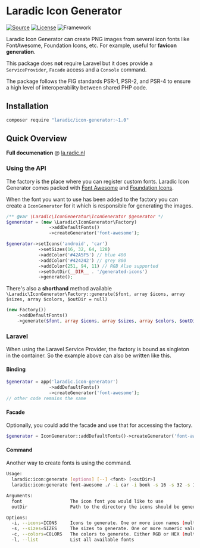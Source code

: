<!---
title: Icon Generator 
author: Robin Radic
-->
Laradic Icon Generator
====================

[![Source](http://img.shields.io/badge/source-laradic/icon--generator-blue.svg?style=flat-square)](https://github.com/laradic/icon-generator)
[![License](http://img.shields.io/badge/license-MIT-green.svg?style=flat-square)](https://tldrlegal.com/license/mit-license)
![Framework](http://img.shields.io/badge/framework-any-brightgreen.svg?style=flat-square)

Laradic Icon Generator can create PNG images from several icon fonts like FontAwesome, Foundation Icons, etc.
For example, useful for **favicon generation**.

This package does **not** require Laravel but it does provide a `ServiceProvider`, `Facade` access and a `Console` command.

The package follows the FIG standards PSR-1, PSR-2, and PSR-4 to ensure a high level of interoperability between shared PHP code.

Installation
------------

```bash
composer require "laradic/icon-generator:~1.0"
```

Quick Overview
--------------


**Full documenation** @ [la.radic.nl](https://la.radic.nl)

### Using the API
The factory is the place where you can register custom fonts. Laradic Icon Generator comes packed
with [Font Awesome](http://fontawesome.io) and [Foundation Icons](http://zurb.com/playground/foundation-icons).

When the font you want to use has been added to the factory you can create a `IconGenerator` for it which is responsible for generating the images.

```php
/** @var \Laradic\IconGenerator\IconGenerator $generator */
$generator = (new \Laradic\IconGenerator\Factory)
                ->addDefaultFonts()
                ->createGenerator('font-awesome');

$generator->setIcons('android', 'car')
            ->setSizes(16, 32, 64, 128)
            ->addColor('#42A5F5') // blue 400
            ->addColor('#424242') // grey 800
            ->addColor(251, 94, 11) // RGB Also supported
            ->setOutDir(__DIR__ . '/generated-icons')
            ->generate();
```

There's also a **shorthand** method available `\Laradic\IconGenerator\Factory::generate($font, array $icons, array $sizes, array $colors, $outDir = null)`
```php
(new Factory())
    ->addDefaultFonts()
    ->generate($font, array $icons, array $sizes, array $colors, $outDir = null);
```

### Laravel
When using the Laravel Service Provider, the factory is bound as singleton in the container.
So the example above can also be written like this.

#### Binding
```php
$generator = app('laradic.icon-generator')
                ->addDefaultFonts()
                ->createGenerator('font-awesome');
// other code remains the same
```

#### Facade
Optionally, you could add the facade and use that for accessing the factory.
```php
$generator = IconGenerator::addDefaultFonts()->createGenerator('font-awesome');
```

#### Command
Another way to create fonts is using the command.
```bash
Usage:
  laradic:icon:generate [options] [--] <font> [<outDir>]
  laradic:icon:generate font-awesome ./ -i car -i book -s 16 -s 32 -s 128 -c 424242 -c 42A5F5

Arguments:
  font                  The icon font you would like to use
  outDir                Path to the directory the icons should be generated in. [default: "resources/assets/icons"]

Options:
  -i, --icons=ICONS     Icons to generate. One or more icon names (multiple values allowed)
  -s, --sizes=SIZES     The sizes to generate. One or more numeric values (multiple values allowed)
  -c, --colors=COLORS   The colors to generate. Either RGB or HEX (multiple values allowed)
  -l, --list            List all available fonts
```